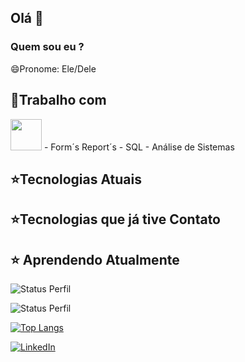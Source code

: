 ## Olá 👋

### Quem sou eu ?

😄Pronome: Ele/Dele

## 🌟Trabalho com
<img src="https://cdn.jsdelivr.net/gh/devicons/devicon@latest/icons/oracle/oracle-original.svg" width="50px"/>
- Form´s Report´s
- SQL
- Análise de Sistemas

## ⭐Tecnologias Atuais

## ⭐Tecnologias que já tive Contato

## ⭐ Aprendendo Atualmente

![Status Perfil](https://github-readme-stats.vercel.app/api?username=cleitonpecunha&show_icons=true&theme=transparent)

![Status Perfil](https://github-readme-stats.vercel.app/api?username=cleitonpecunha&hide=stars,prs,issues,contribs&show_icons=true&theme=dracula)

[![Top Langs](https://github-readme-stats.vercel.app/api/top-langs/?username=cleitonpecunha&layout=compact)](https://github.com/anuraghazra/github-readme-stats)

[![LinkedIn](https://img.shields.io/badge/LinkedIn-0077B5?style=for-the-badge&logo=linkedin&logoColor=white)]()
